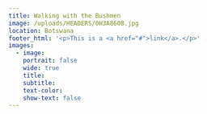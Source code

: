 ```yaml
---
title: Walking with the Bushmen
image: /uploads/HEADERS/0H3A8608.jpg
location: Botswana
footer_html: '<p>This is a <a href="#">link</a>.</p>'
images:
  - image:
    portrait: false
    wide: true
    title:
    subtitle:
    text-color:
    show-text: false
---
```



